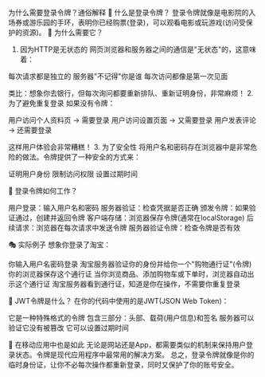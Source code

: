为什么需要登录令牌？通俗解释
🎫 什么是登录令牌？
登录令牌就像是电影院的入场券或游乐园的手环，表明你已经购票(登录)，可以观看电影或玩游戏(访问受保护的资源)。
🤔 为什么需要它？
1. 因为HTTP是无状态的
网页浏览器和服务器之间的通信是"无状态"的，这意味着：

每次请求都是独立的
服务器"不记得"你是谁
每次访问都像是第一次见面

类比：想象你去银行，但每次询问都要重新排队、重新证明身份，非常麻烦！
2. 为了避免重复登录
如果没有令牌：

用户访问个人资料页 → 需要登录
用户访问设置页面 → 又需要登录
用户发表评论 → 还需要登录

这样用户体验会非常糟糕！
3. 为了安全性
将用户名和密码存在浏览器中是非常危险的做法。令牌提供了一种安全的方式来：

证明用户身份
限制访问权限
设置过期时间

🔄 登录令牌如何工作？

用户登录：输入用户名和密码
服务器验证：检查凭据是否正确
颁发令牌：如果验证通过，创建并返回令牌
客户端存储：浏览器保存令牌(通常在localStorage)
后续请求：浏览器在每次请求中发送令牌
服务器验证令牌：检查令牌是否有效

🎭 实际例子
想象你登录了淘宝：

你输入用户名密码登录
淘宝服务器验证你的身份并给你一个"购物通行证"(令牌)
你的浏览器保存这个通行证
当你浏览商品、添加购物车或下单时，浏览器自动出示这个通行证
淘宝服务器看到通行证，知道是你在操作，不需要你重复登录

🔐 JWT令牌是什么？
在你的代码中使用的是JWT(JSON Web Token)：

它是一种特殊格式的令牌
包含三部分：头部、载荷(用户信息)和签名
服务器可以验证它没有被篡改
它可以设置过期时间

📱 在移动应用中也是如此
无论是网站还是App，都需要类似的机制来保持用户登录状态。令牌是现代应用程序中最常用的解决方案。
总之，登录令牌就像是你的临时身份证，让你不必每次操作都重新登录，同时又保护了你的账号安全。